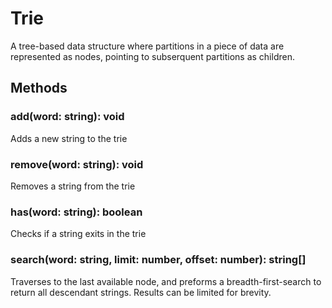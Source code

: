 # Trie

A tree-based data structure where partitions in a piece of data are represented as nodes, pointing to subserquent partitions as children.

## Methods

### add(word: string): void

Adds a new string to the trie

### remove(word: string): void

Removes a string from the trie

### has(word: string): boolean

Checks if a string exits in the trie

### search(word: string, limit: number, offset: number): string[]

Traverses to the last available node, and preforms a breadth-first-search to return all descendant strings. Results can be limited for brevity.